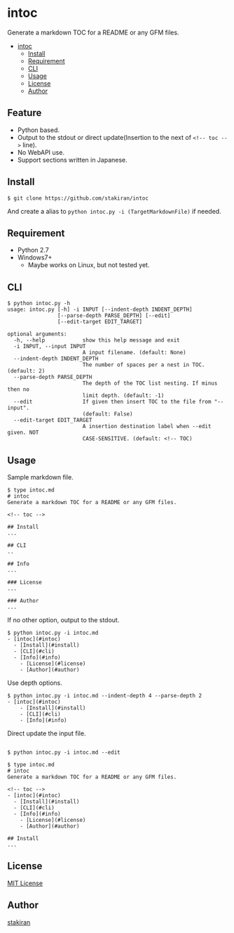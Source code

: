# intoc

Generate a markdown TOC for a README or any GFM files.

<!-- toc -->
- [intoc](#intoc)
  - [Install](#install)
  - [Requirement](#requirement)
  - [CLI](#cli)
  - [Usage](#usage)
  - [License](#license)
  - [Author](#author)

## Feature

- Python based.
- Output to the stdout or direct update(Insertion to the next of `<!-- toc -->` line).
- No WebAPI use.
- Support sections written in Japanese.

## Install

```
$ git clone https://github.com/stakiran/intoc
```

And create a alias to `python intoc.py -i (TargetMarkdownFile)` if needed.

## Requirement

- Python 2.7
- Windows7+
  - Maybe works on Linux, but not tested yet.

## CLI

```
$ python intoc.py -h
usage: intoc.py [-h] -i INPUT [--indent-depth INDENT_DEPTH]
                [--parse-depth PARSE_DEPTH] [--edit]
                [--edit-target EDIT_TARGET]

optional arguments:
  -h, --help            show this help message and exit
  -i INPUT, --input INPUT
                        A input filename. (default: None)
  --indent-depth INDENT_DEPTH
                        The number of spaces per a nest in TOC. (default: 2)
  --parse-depth PARSE_DEPTH
                        The depth of the TOC list nesting. If minus then no
                        limit depth. (default: -1)
  --edit                If given then insert TOC to the file from "--input".
                        (default: False)
  --edit-target EDIT_TARGET
                        A insertion destination label when --edit given. NOT
                        CASE-SENSITIVE. (default: <!-- TOC)
```

## Usage

Sample markdown file.

```
$ type intoc.md
# intoc
Generate a markdown TOC for a README or any GFM files.

<!-- toc -->

## Install
...

## CLI
..

## Info
...

### License
...

### Author
...
```

If no other option, output to the stdout.

```
$ python intoc.py -i intoc.md
- [intoc](#intoc)
  - [Install](#install)
  - [CLI](#cli)
  - [Info](#info)
    - [License](#license)
    - [Author](#author)
```

Use depth options.

```
$ python intoc.py -i intoc.md --indent-depth 4 --parse-depth 2
- [intoc](#intoc)
    - [Install](#install)
    - [CLI](#cli)
    - [Info](#info)
```

Direct update the input file.

```

$ python intoc.py -i intoc.md --edit

$ type intoc.md
# intoc
Generate a markdown TOC for a README or any GFM files.

<!-- toc -->
- [intoc](#intoc)
  - [Install](#install)
  - [CLI](#cli)
  - [Info](#info)
    - [License](#license)
    - [Author](#author)

## Install
...
```

## License

[MIT License](LICENSE)

## Author

[stakiran](https://github.com/stakiran)
